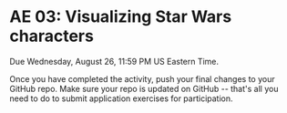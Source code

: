 # AE 03: Visualizing Star Wars characters

Due Wednesday, August 26, 11:59 PM US Eastern Time.

Once you have completed the activity, push your final changes to your GitHub
repo. Make sure your repo is updated on GitHub -- that's all you need to do
to submit application exercises for participation.